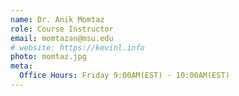 ```yaml
---
name: Dr. Anik Momtaz
role: Course Instructor
email: momtazan@msu.edu
# website: https://kevinl.info
photo: momtaz.jpg
meta:
  Office Hours: Friday 9:00AM(EST) - 10:00AM(EST)
---
```


<!-- [Schedule an appointment](#){: .btn .btn-outline } -->
